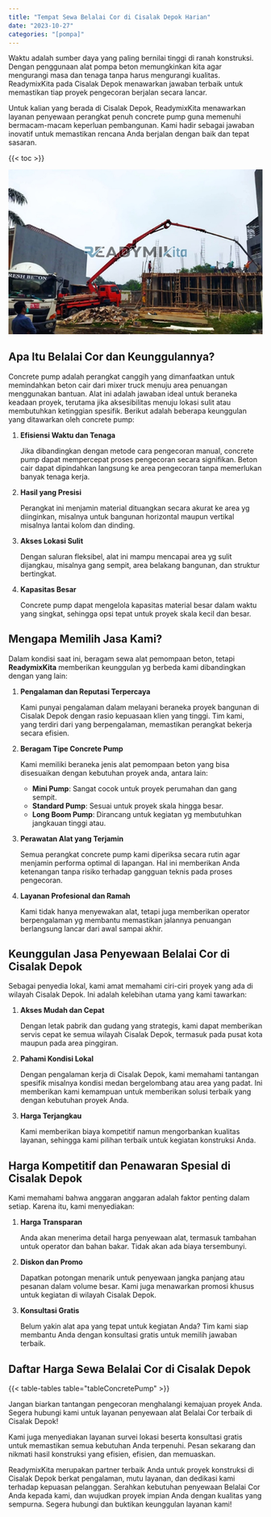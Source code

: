 ```yaml
---
title: "Tempat Sewa Belalai Cor di Cisalak Depok Harian"
date: "2023-10-27"
categories: "[pompa]"
---
```


Waktu adalah sumber daya yang paling bernilai tinggi di ranah konstruksi. Dengan penggunaan alat pompa beton memungkinkan kita agar mengurangi masa dan tenaga tanpa harus mengurangi kualitas. ReadymixKita pada Cisalak Depok menawarkan jawaban terbaik untuk memastikan tiap proyek pengecoran berjalan secara lancar.

Untuk kalian yang berada di Cisalak Depok, ReadymixKita menawarkan layanan penyewaan perangkat penuh concrete pump guna memenuhi bermacam-macam keperluan pembangunan. Kami hadir sebagai jawaban inovatif untuk memastikan rencana Anda berjalan dengan baik dan tepat sasaran.

{{< toc >}}

![Tempat Sewa Belalai Cor di Cisalak Depok Harian](/images/pompa/sewa-pompa-16.jpg)

## Apa Itu Belalai Cor dan Keunggulannya?

Concrete pump adalah perangkat canggih yang dimanfaatkan untuk memindahkan beton cair dari mixer truck menuju area penuangan menggunakan bantuan. Alat ini adalah jawaban ideal untuk beraneka keadaan proyek, terutama jika aksesibilitas menuju lokasi sulit atau membutuhkan ketinggian spesifik. Berikut adalah beberapa keunggulan yang ditawarkan oleh concrete pump:

1. **Efisiensi Waktu dan Tenaga**

   Jika dibandingkan dengan metode cara pengecoran manual, concrete pump dapat mempercepat proses pengecoran secara signifikan. Beton cair dapat dipindahkan langsung ke area pengecoran tanpa memerlukan banyak tenaga kerja.

2. **Hasil yang Presisi**

   Perangkat ini menjamin material dituangkan secara akurat ke area yg diinginkan, misalnya untuk bangunan horizontal maupun vertikal misalnya lantai kolom dan dinding.

3. **Akses Lokasi Sulit**

   Dengan saluran fleksibel, alat ini mampu mencapai area yg sulit dijangkau, misalnya gang sempit, area belakang bangunan, dan struktur bertingkat.

4. **Kapasitas Besar**

   Concrete pump dapat mengelola kapasitas material besar dalam waktu yang singkat, sehingga opsi tepat untuk proyek skala kecil dan besar.

## Mengapa Memilih Jasa Kami?

Dalam kondisi saat ini, beragam sewa alat pemompaan beton, tetapi **ReadymixKita** memberikan keunggulan yg berbeda kami dibandingkan dengan yang lain:

1. **Pengalaman dan Reputasi Terpercaya**

   Kami punyai pengalaman dalam melayani beraneka proyek bangunan di Cisalak Depok dengan rasio kepuasaan klien yang tinggi. Tim kami, yang terdiri dari yang berpengalaman, memastikan perangkat bekerja secara efisien.

2. **Beragam Tipe Concrete Pump**

   Kami memiliki beraneka jenis alat pemompaan beton yang bisa disesuaikan dengan kebutuhan proyek anda, antara lain:
   - **Mini Pump**: Sangat cocok untuk proyek perumahan dan gang sempit.
   - **Standard Pump**: Sesuai untuk proyek skala hingga besar.
   - **Long Boom Pump**: Dirancang untuk kegiatan yg membutuhkan jangkauan tinggi atau.

3. **Perawatan Alat yang Terjamin**

   Semua perangkat concrete pump kami diperiksa secara rutin agar menjamin performa optimal di lapangan. Hal ini memberikan Anda ketenangan tanpa risiko terhadap gangguan teknis pada proses pengecoran.

4. **Layanan Profesional dan Ramah**

   Kami tidak hanya menyewakan alat, tetapi juga memberikan operator berpengalaman yg membantu memastikan jalannya penuangan berlangsung lancar dari awal sampai akhir.

## Keunggulan Jasa Penyewaan Belalai Cor di Cisalak Depok

Sebagai penyedia lokal, kami amat memahami ciri-ciri proyek yang ada di wilayah Cisalak Depok. Ini adalah kelebihan utama yang kami tawarkan:

1. **Akses Mudah dan Cepat**

   Dengan letak pabrik dan gudang yang strategis, kami dapat memberikan servis cepat ke semua wilayah Cisalak Depok, termasuk pada pusat kota maupun pada area pinggiran.

2. **Pahami Kondisi Lokal**

   Dengan pengalaman kerja di Cisalak Depok, kami memahami tantangan spesifik misalnya kondisi medan bergelombang atau area yang padat. Ini memberikan kami kemampuan untuk memberikan solusi terbaik yang dengan kebutuhan proyek Anda.

3. **Harga Terjangkau**

   Kami memberikan biaya kompetitif namun mengorbankan kualitas layanan, sehingga kami pilihan terbaik untuk kegiatan konstruksi Anda.

## Harga Kompetitif dan Penawaran Spesial di Cisalak Depok

Kami memahami bahwa anggaran anggaran adalah faktor penting dalam setiap. Karena itu, kami menyediakan:

1. **Harga Transparan**

   Anda akan menerima detail harga penyewaan alat, termasuk tambahan untuk operator dan bahan bakar. Tidak akan ada biaya tersembunyi.

2. **Diskon dan Promo**

   Dapatkan potongan menarik untuk penyewaan jangka panjang atau pesanan dalam volume besar. Kami juga menawarkan promosi khusus untuk kegiatan di wilayah Cisalak Depok.

3. **Konsultasi Gratis**

   Belum yakin alat apa yang tepat untuk kegiatan Anda? Tim kami siap membantu Anda dengan konsultasi gratis untuk memilih jawaban terbaik.

## Daftar Harga Sewa Belalai Cor di Cisalak Depok

{{< table-tables table="tableConcretePump" >}}

Jangan biarkan tantangan pengecoran menghalangi kemajuan proyek Anda. Segera hubungi kami untuk layanan penyewaan alat Belalai Cor terbaik di Cisalak Depok!

Kami juga menyediakan layanan survei lokasi beserta konsultasi gratis untuk memastikan semua kebutuhan Anda terpenuhi. Pesan sekarang dan nikmati hasil konstruksi yang efisien, efisien, dan memuaskan.

ReadymixKita merupakan partner terbaik Anda untuk proyek konstruksi di Cisalak Depok berkat pengalaman, mutu layanan, dan dedikasi kami terhadap kepuasan pelanggan. Serahkan kebutuhan penyewaan Belalai Cor Anda kepada kami, dan wujudkan proyek impian Anda dengan kualitas yang sempurna. Segera hubungi dan buktikan keunggulan layanan kami!